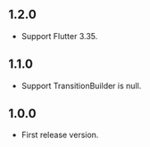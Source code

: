 ## 1.2.0

* Support Flutter 3.35.

## 1.1.0

* Support TransitionBuilder is null.

## 1.0.0

* First release version.
